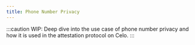 ```yaml
---
title: Phone Number Privacy
---
```


:::caution
WIP: Deep dive into the use case of phone number privacy and how it is used in the attestation
protocol on Celo.
:::
